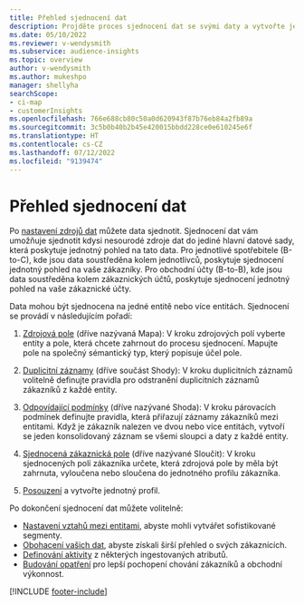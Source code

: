 ```yaml
---
title: Přehled sjednocení dat
description: Projděte proces sjednocení dat se svými daty a vytvořte jedinou datovou sadu sjednocených zákaznických profilů.
ms.date: 05/10/2022
ms.reviewer: v-wendysmith
ms.subservice: audience-insights
ms.topic: overview
author: v-wendysmith
ms.author: mukeshpo
manager: shellyha
searchScope:
- ci-map
- customerInsights
ms.openlocfilehash: 766e688cb80c50a0d620943f87b76eb84a2fb89a
ms.sourcegitcommit: 3c5b0b40b2b45e420015bbdd228ce0e610245e6f
ms.translationtype: HT
ms.contentlocale: cs-CZ
ms.lasthandoff: 07/12/2022
ms.locfileid: "9139474"
---
```

# <a name="data-unification-overview"></a>Přehled sjednocení dat

Po [nastavení zdrojů dat](data-sources.md) můžete data sjednotit. Sjednocení dat vám umožňuje sjednotit kdysi nesourodé zdroje dat do jediné hlavní datové sady, která poskytuje jednotný pohled na tato data. Pro jednotlivé spotřebitele (B-to-C), kde jsou data soustředěna kolem jednotlivců, poskytuje sjednocení jednotný pohled na vaše zákazníky. Pro obchodní účty (B-to-B), kde jsou data soustředěna kolem zákaznických účtů, poskytuje sjednocení jednotný pohled na vaše zákaznické účty.

Data mohou být sjednocena na jedné entitě nebo více entitách. Sjednocení se provádí v následujícím pořadí:

1. [Zdrojová pole](map-entities.md) (dříve nazývaná Mapa): V kroku zdrojových polí vyberte entity a pole, která chcete zahrnout do procesu sjednocení. Mapujte pole na společný sémantický typ, který popisuje účel pole.

1. [Duplicitní záznamy](remove-duplicates.md) (dříve součást Shody): V kroku duplicitních záznamů volitelně definujte pravidla pro odstranění duplicitních záznamů zákazníků z každé entity.

1. [Odpovídající podmínky](match-entities.md) (dříve nazývané Shoda): V kroku párovacích podmínek definujte pravidla, která přiřazují záznamy zákazníků mezi entitami. Když je zákazník nalezen ve dvou nebo více entitách, vytvoří se jeden konsolidovaný záznam se všemi sloupci a daty z každé entity.

1. [Sjednocená zákaznická pole](merge-entities.md) (dříve nazývané Sloučit): V kroku sjednocených polí zákazníka určete, která zdrojová pole by měla být zahrnuta, vyloučena nebo sloučena do jednotného profilu zákazníka.  

1. [Posouzení](review-unification.md) a vytvořte jednotný profil.

Po dokončení sjednocení dat můžete volitelně:

- [Nastavení vztahů mezi entitami](relationships.md), abyste mohli vytvářet sofistikované segmenty.
- [Obohacení vašich dat](enrichment-hub.md), abyste získali širší přehled o svých zákaznících.
- [Definování aktivity](activities.md) z některých ingestovaných atributů.
- [Budování opatření](measures.md) pro lepší pochopení chování zákazníků a obchodní výkonnost.

[!INCLUDE [footer-include](includes/footer-banner.md)]

